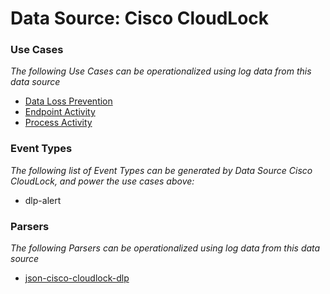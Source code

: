Data Source: Cisco CloudLock
============================

### Use Cases

_The following Use Cases can be operationalized using log data from this data source_

* [Data Loss Prevention](usecase_data_loss_prevention.md)
* [Endpoint Activity](usecase_endpoint_activity.md)
* [Process Activity](usecase_process_activity.md)


### Event Types

_The following list of Event Types can be generated by Data Source Cisco CloudLock, and power the use cases above:_

- dlp-alert


### Parsers

_The following Parsers can be operationalized using log data from this data source_

* [json-cisco-cloudlock-dlp](parserContent_json-cisco-cloudlock-dlp.md)
